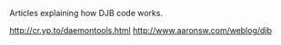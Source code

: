 Articles explaining how DJB code works.

http://cr.yp.to/daemontools.html
http://www.aaronsw.com/weblog/djb